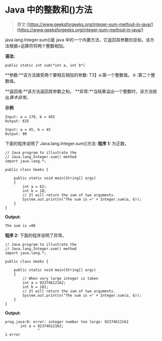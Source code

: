 # Java 中的整数和()方法

> 原文:[https://www.geeksforgeeks.org/integer-sum-method-in-java/](https://www.geeksforgeeks.org/integer-sum-method-in-java/)

java.lang.Integer.sum()是 java 中的一个内置方法，它返回其参数的总和。该方法根据+运算符将两个整数相加。

**语法:**

```
public static int sum(*int a, int b*)
```

**参数:**该方法接受两个要相互相加的参数:
T3】a:第一个整数值。
*b* :第二个整数值。

**返回值:**该方法返回其参数之和。
**异常:**当结果溢出一个整数时，该方法抛出*算术异常*。

**示例**

```
Input: a = 170, b = 455
Output: 625

Input: a = 45, b = 45
Output: 90
```

下面的程序说明了 Java.lang.Integer.sum()方法:
**程序 1:** 为正数。

```
// Java program to illustrate the
// Java.lang.Integer.sum() method
import java.lang.*;

public class Geeks {

    public static void main(String[] args)
    {
        int a = 62;
        int b = 18;
        // It will return the sum of two arguments.
        System.out.println("The sum is =" + Integer.sum(a, b));
    }
}
```

**Output:**

```
The sum is =80

```

**程序 2:** 下面的程序说明了异常。

```
// Java program to illustrate the
// Java.lang.Integer.sum() method
import java.lang.*;

public class Geeks {

    public static void main(String[] args)
    {
        // When very large integer is taken
        int a = 92374612162; 
        int b = 181;
        // It will return the sum of two arguments.
        System.out.println("The sum is =" + Integer.sum(a, b));
    }
}
```

**Output:**

```
prog.java:8: error: integer number too large: 92374612162
       int a = 92374612162;
               ^
1 error

```